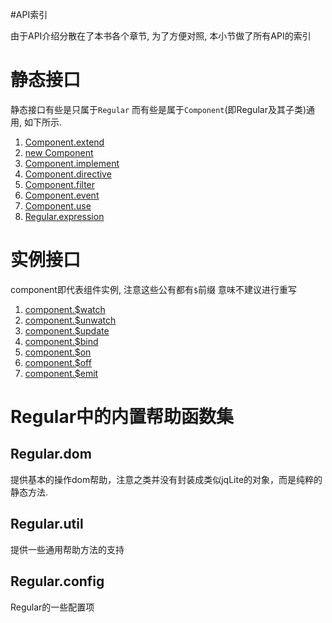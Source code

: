 #API索引

由于API介绍分散在了本书各个章节, 为了方便对照, 本小节做了所有API的索引



# 静态接口

静态接口有些是只属于`Regular` 而有些是属于`Component`(即Regular及其子类)通用, 如下所示.


1. [Component.extend](../core/class.html#extend)
7. [new Component](../core/class.html#instance)
1. [Component.implement](../core/class.html#implement)
2. [Component.directive](../core/directive.md)
3. [Component.filter](../core/filter.md)
4. [Component.event](../core/event.md)
5. [Component.use](../core/use.md)
6. [Regular.expression](../syntax/expression.html#expression)



# 实例接口

component即代表组件实例, 注意这些公有都有`$`前缀 意味不建议进行重写

1. [component.$watch](../core/binding.html#watch)
2. [component.$unwatch](../core/binding.html#unwatch)
3. [component.$update](../core/binding.html#update)
4. [component.$bind](../core/binding.html#bind)
5. [component.$on](../core/message.html#on)
6. [component.$off](../core/message.html#off)
7. [component.$emit](../core/message.html#emit)




# Regular中的内置帮助函数集



## Regular.dom

提供基本的操作dom帮助，注意之类并没有封装成类似jqLite的对象，而是纯粹的静态方法.


## Regular.util

提供一些通用帮助方法的支持



## Regular.config
Regular的一些配置项
